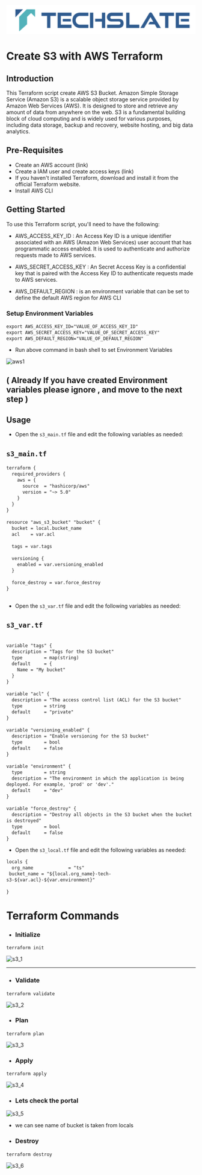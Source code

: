 ![TechSlate](../../../global/images/ts.png)

# Create S3 with AWS Terraform

## Introduction

This Terraform script create AWS S3 Bucket. Amazon Simple Storage Service (Amazon S3) is a scalable object storage service provided by Amazon Web Services (AWS). It is designed to store and retrieve any amount of data from anywhere on the web. S3 is a fundamental building block of cloud computing and is widely used for various purposes, including data storage, backup and recovery, website hosting, and big data analytics.

## Pre-Requisites

- Create an AWS account (link)
- Create a IAM user and create access keys (link)
- If you haven't installed Terraform, download and install it from the official Terraform website.
- Install AWS CLI

## Getting Started

To use this Terraform script, you'll need to have the following:

- AWS_ACCESS_KEY_ID : An Access Key ID is a unique identifier associated with an AWS (Amazon Web Services) user account that has programmatic access enabled. It is used to authenticate and authorize requests made to AWS services.

- AWS_SECRET_ACCESS_KEY : An Secret Access Key is a confidential key that is paired with the Access Key ID to authenticate requests made to AWS services.

- AWS_DEFAULT_REGION : is an environment variable that can be set to define the default AWS region for AWS CLI


### Setup Environment Variables

```
export AWS_ACCESS_KEY_ID="VALUE_OF_ACCESS_KEY_ID"
export AWS_SECRET_ACCESS_KEY="VALUE_OF_SECRET_ACCESS_KEY"
export AWS_DEFAULT_REGION="VALUE_OF_DEFAULT_REGION"
```


- Run above command in bash shell to set Environment Variables


![aws1](https://github.com/techslateramu/allinone/assets/123730077/8855f072-58c4-4c47-8a2c-e2d41a8c5a22)


## ( Already If you have created Environment variables please ignore , and move to the next step )




## Usage


- Open the `s3_main.tf` file and edit the following variables as needed:

## `s3_main.tf`
```
terraform {
  required_providers {
    aws = {
      source  = "hashicorp/aws"
      version = "~> 5.0"
    }
  }
}

resource "aws_s3_bucket" "bucket" {
  bucket = local.bucket_name
  acl    = var.acl

  tags = var.tags

  versioning {
    enabled = var.versioning_enabled
  }

  force_destroy = var.force_destroy
}


```


- Open the `s3_var.tf` file and edit the following variables as needed:


## `s3_var.tf`

```

variable "tags" {
  description = "Tags for the S3 bucket"
  type        = map(string)
  default     = {
    Name = "My bucket"
  }
}

variable "acl" {
  description = "The access control list (ACL) for the S3 bucket"
  type        = string
  default     = "private"
}

variable "versioning_enabled" {
  description = "Enable versioning for the S3 bucket"
  type        = bool
  default     = false
}

variable "environment" {
  type        = string
  description = "The environment in which the application is being deployed. For example, 'prod' or 'dev'."
  default     = "dev"
}

variable "force_destroy" {
  description = "Destroy all objects in the S3 bucket when the bucket is destroyed"
  type        = bool
  default     = false
}
```

- Open the `s3_local.tf` file and edit the following variables as needed:

```
locals {
  org_name             = "ts"  
 bucket_name = "${local.org_name}-tech-s3-${var.acl}-${var.environment}"
  
}
```

# Terraform Commands

- ### Initialize

```
terraform init
```

![s3_1](https://github.com/techslateramu/allinone/assets/123730077/25c63074-ed3b-42e5-999e-79286e5c9793)


***

- ### Validate

```
terraform validate
```

![s3_2](https://github.com/techslateramu/allinone/assets/123730077/085ab48e-8a16-4b03-8be5-55647bc6f5da)


- ### Plan

```
terraform plan
```

![s3_3](https://github.com/techslateramu/allinone/assets/123730077/ea3a31da-9bf3-4222-b104-70822cc64a23)


- ### Apply

```
terraform apply
```

![s3_4](https://github.com/techslateramu/allinone/assets/123730077/9c8d54cf-594b-461f-9381-46e2281767bf)


- ### Lets check the portal


![s3_5](https://github.com/techslateramu/allinone/assets/123730077/c84b62d9-16ec-4867-83fc-94785bab2faf)

- we can see name of bucket is taken from locals

- ###  Destroy

```
terraform destroy
```

![s3_6](https://github.com/techslateramu/allinone/assets/123730077/45e2286d-dbe0-4aaf-9dbb-3cbc0bf23826)

